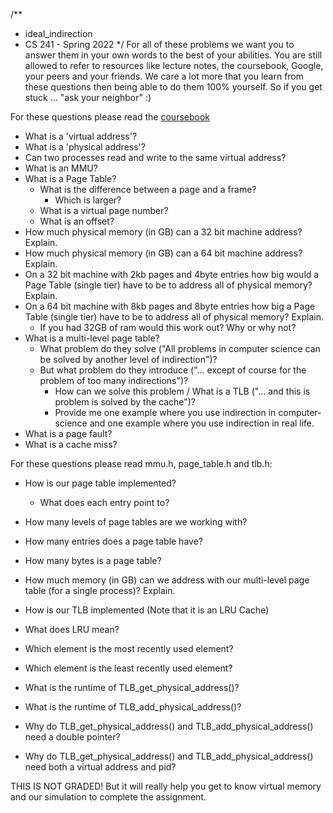 /**
 * ideal_indirection
 * CS 241 - Spring 2022
 */
For all of these problems we want you to answer them in your own words to the best of your abilities. You are still allowed to refer to resources like lecture notes, the coursebook, Google, your peers and your friends. We care a lot more that you learn from these questions then being able to do them 100% yourself. So if you get stuck ... "ask your neighbor" :)


For these questions please read the [coursebook](http://cs241.cs.illinois.edu/coursebook/Ipc#translating-addresses)
* What is a 'virtual address'?
* What is a 'physical address'?
* Can two processes read and write to the same virtual address?
* What is an MMU?
* What is a Page Table?
  * What is the difference between a page and a frame?
    * Which is larger?
  * What is a virtual page number?
  * What is an offset?
* How much physical memory (in GB) can a 32 bit machine address? Explain.
* How much physical memory (in GB) can a 64 bit machine address? Explain.
* On a 32 bit machine with 2kb pages and 4byte entries how big would a Page Table (single tier) have to be to address all of physical memory? Explain.
* On a 64 bit machine with 8kb pages and 8byte entries how big a Page Table (single tier) have to be to address all of physical memory? Explain.
  * If you had 32GB of ram would this work out? Why or why not?
* What is a multi-level page table?
  * What problem do they solve ("All problems in computer science can be solved by another level of indirection")?
  * But what problem do they introduce ("... except of course for the problem of too many indirections")?
    * How can we solve this problem / What is a TLB ("... and this is problem is solved by the cache")?
    * Provide me one example where you use indirection in computer-science and one example where you use indirection in real life.
* What is a page fault?
* What is a cache miss?

For these questions please read mmu.h, page_table.h and tlb.h:

* How is our page table implemented?
  * What does each entry point to?
* How many levels of page tables are we working with?
* How many entries does a page table have?
* How many bytes is a page table?
* How much memory (in GB) can we address with our multi-level page table (for a single process)? Explain.

* How is our TLB implemented (Note that it is an LRU Cache)
* What does LRU mean?
* Which element is the most recently used element?
* Which element is the least recently used element?
* What is the runtime of TLB_get_physical_address()?
* What is the runtime of TLB_add_physical_address()?
* Why do TLB_get_physical_address() and TLB_add_physical_address() need a double pointer?
* Why do TLB_get_physical_address() and TLB_add_physical_address() need both a virtual address and pid?

THIS IS NOT GRADED! But it will really help you get to know virtual memory and our simulation to complete the assignment.

